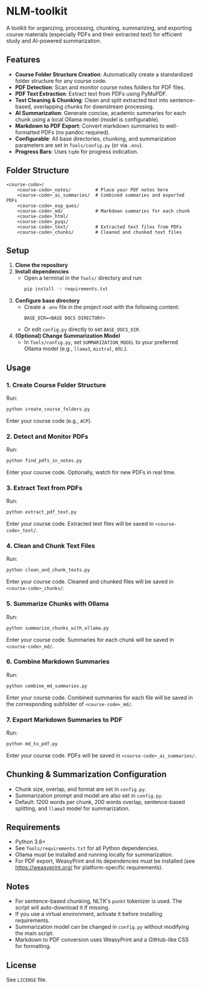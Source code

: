 # NLM-toolkit

A toolkit for organizing, processing, chunking, summarizing, and exporting course materials (especially PDFs and their extracted text) for efficient study and AI-powered summarization.

## Features
- **Course Folder Structure Creation**: Automatically create a standardized folder structure for any course code.
- **PDF Detection**: Scan and monitor course notes folders for PDF files.
- **PDF Text Extraction**: Extract text from PDFs using PyMuPDF.
- **Text Cleaning & Chunking**: Clean and split extracted text into sentence-based, overlapping chunks for downstream processing.
- **AI Summarization**: Generate concise, academic summaries for each chunk using a local Ollama model (model is configurable).
- **Markdown to PDF Export**: Convert markdown summaries to well-formatted PDFs (no pandoc required).
- **Configurable**: All base directories, chunking, and summarization parameters are set in `Tools/config.py` (or via `.env`).
- **Progress Bars**: Uses `tqdm` for progress indication.

## Folder Structure
```
<course-code>/
    <course-code>_notes/         # Place your PDF notes here
    <course-code>_ai_summaries/  # Combined summaries and exported PDFs
    <course-code>_exp_ques/
    <course-code>_md/            # Markdown summaries for each chunk
    <course-code>_html/
    <course-code>_pyqs/
    <course-code>_text/          # Extracted text files from PDFs
    <course-code>_chunks/        # Cleaned and chunked text files
```

## Setup
1. **Clone the repository**
2. **Install dependencies**
   - Open a terminal in the `Tools/` directory and run:
     ```cmd
     pip install -r requirements.txt
     ```
3. **Configure base directory**
   - Create a `.env` file in the project root with the following content:
     ```env
     BASE_DIR=<BASE DOCS DIRECTORY>
     ```
   - Or edit `config.py` directly to set `BASE_DOCS_DIR`.
4. **(Optional) Change Summarization Model**
   - In `Tools/config.py`, set `SUMMARIZATION_MODEL` to your preferred Ollama model (e.g., `llama3`, `mistral`, etc.).

## Usage
### 1. Create Course Folder Structure
Run:
```cmd
python create_course_folders.py
```
Enter your course code (e.g., `ACP`).

### 2. Detect and Monitor PDFs
Run:
```cmd
python find_pdfs_in_notes.py
```
Enter your course code. Optionally, watch for new PDFs in real time.

### 3. Extract Text from PDFs
Run:
```cmd
python extract_pdf_text.py
```
Enter your course code. Extracted text files will be saved in `<course-code>_text/`.

### 4. Clean and Chunk Text Files
Run:
```cmd
python clean_and_chunk_texts.py
```
Enter your course code. Cleaned and chunked files will be saved in `<course-code>_chunks/`.

### 5. Summarize Chunks with Ollama
Run:
```cmd
python summarize_chunks_with_ollama.py
```
Enter your course code. Summaries for each chunk will be saved in `<course-code>_md/`.

### 6. Combine Markdown Summaries
Run:
```cmd
python combine_md_summaries.py
```
Enter your course code. Combined summaries for each file will be saved in the corresponding subfolder of `<course-code>_md/`.

### 7. Export Markdown Summaries to PDF
Run:
```cmd
python md_to_pdf.py
```
Enter your course code. PDFs will be saved in `<course-code>_ai_summaries/`.

## Chunking & Summarization Configuration
- Chunk size, overlap, and format are set in `config.py`.
- Summarization prompt and model are also set in `config.py`.
- Default: 1200 words per chunk, 200 words overlap, sentence-based splitting, and `llama3` model for summarization.

## Requirements
- Python 3.8+
- See `Tools/requirements.txt` for all Python dependencies.
- Ollama must be installed and running locally for summarization.
- For PDF export, WeasyPrint and its dependencies must be installed (see https://weasyprint.org/ for platform-specific requirements).

## Notes
- For sentence-based chunking, NLTK's `punkt` tokenizer is used. The script will auto-download it if missing.
- If you use a virtual environment, activate it before installing requirements.
- Summarization model can be changed in `config.py` without modifying the main script.
- Markdown to PDF conversion uses WeasyPrint and a GitHub-like CSS for formatting.

## License
See `LICENSE` file.
